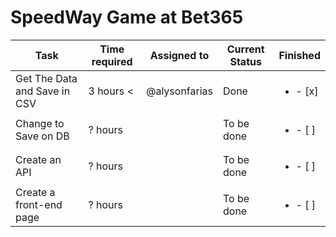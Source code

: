 
# SpeedWay Game at Bet365



| Task           | Time required | Assigned to   | Current Status | Finished | 
|----------------|---------------|---------------|----------------|-----------|
| Get The Data and Save in CSV | 3 hours < | @alysonfarias | Done |  <ul><li>- [x] </li>
| Change to Save on DB   |  ? hours  |  | To be done| <ul><li>- [ ] </li>
| Create an API   |  ? hours  |  | To be done | <ul><li>- [ ] </li>
| Create a front-end page   |  ? hours  |  | To be done |<ul><li>- [ ] </li>


